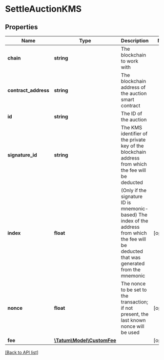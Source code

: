 # SettleAuctionKMS

## Properties

Name | Type | Description | Notes
------------ | ------------- | ------------- | -------------
**chain** | **string** | The blockchain to work with |
**contract_address** | **string** | The blockchain address of the auction smart contract |
**id** | **string** | The ID of the auction |
**signature_id** | **string** | The KMS identifier of the private key of the blockchain address from which the fee will be deducted |
**index** | **float** | (Only if the signature ID is mnemonic-based) The index of the address from which the fee will be deducted that was generated from the mnemonic | [optional]
**nonce** | **float** | The nonce to be set to the transaction; if not present, the last known nonce will be used | [optional]
**fee** | [**\Tatum\Model\CustomFee**](CustomFee.md) |  | [optional]

[[Back to API list]](../../README.md#api-endpoints)
